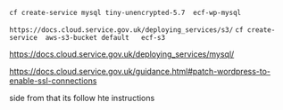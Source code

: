 


`cf create-service mysql tiny-unencrypted-5.7  ecf-wp-mysql`

`https://docs.cloud.service.gov.uk/deploying_services/s3/`
`cf create-service  aws-s3-bucket default   ecf-s3`




https://docs.cloud.service.gov.uk/deploying_services/mysql/

https://docs.cloud.service.gov.uk/guidance.html#patch-wordpress-to-enable-ssl-connections

side from that its follow hte instructions

